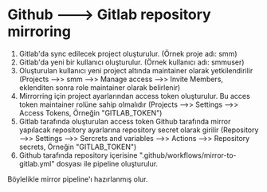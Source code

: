 # Github ---> Gitlab repository mirroring

1. Gitlab'da sync edilecek project oluşturulur. (Örnek proje adı: smm)
2. Gitlab'da yeni bir kullanıcı oluşturulur. (Örnek kullanıcı adı: smmuser)
3. Oluşturulan kullanıcı yeni project altında maintainer olarak yetkilendirilir (Projects -->> smm -->> Manage access -->> Invite Members, eklenditen sonra role maintainer olarak belirlenir)
4. Mirrorring için project ayarlarından access token oluşturulur. Bu acces token maintainer rolüne sahip olmalıdır (Projects -->> Settings -->> Access Tokens, Örneğin "GITLAB_TOKEN")
5. Gitlab tarafında oluşturulan access token Github tarafında mirror yapılacak repository ayarlarına repository secret olarak girilir (Repository -->> Settings -->> Sercrets and variables -->> Actions -->> Repository secrets, Örneğin "GITLAB_TOKEN")
6. Github tarafında repository içerisine ".github/workflows/mirror-to-gitlab.yml" dosyası ile pipeline oluşturulur.

Böylelikle mirror pipeline'ı hazırlanmış olur.


